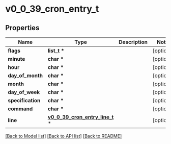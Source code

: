 # v0_0_39_cron_entry_t

## Properties
Name | Type | Description | Notes
------------ | ------------- | ------------- | -------------
**flags** | **list_t \*** |  | [optional] 
**minute** | **char \*** |  | [optional] 
**hour** | **char \*** |  | [optional] 
**day_of_month** | **char \*** |  | [optional] 
**month** | **char \*** |  | [optional] 
**day_of_week** | **char \*** |  | [optional] 
**specification** | **char \*** |  | [optional] 
**command** | **char \*** |  | [optional] 
**line** | [**v0_0_39_cron_entry_line_t**](v0_0_39_cron_entry_line.md) \* |  | [optional] 

[[Back to Model list]](../README.md#documentation-for-models) [[Back to API list]](../README.md#documentation-for-api-endpoints) [[Back to README]](../README.md)



